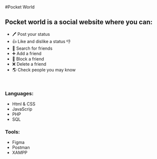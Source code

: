 #Pocket World

## Pocket world is a social website where you can:

- 🖊 Post your status 
- 👍 Like and dislike a status 👎
- 🔎 Search for friends
- ➕ Add a friend
- 🚫 Block a friend
- ❌ Delete a friend
- 🌎 Check people you may know
<br />

### Languages:
- Html & CSS
- JavaScrip
- PHP
- SQL

### Tools:
- Figma 
- Postman
- XAMPP 






